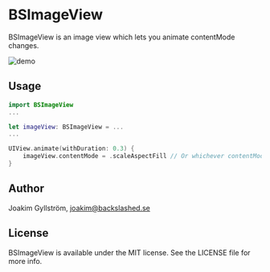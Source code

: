 #  BSImageView
BSImageView is an image view which lets you animate contentMode changes.

![demo](https://github.com/mikaoj/demo/blob/master/ezgif-2-12b4be73cd.gif "Demo")

## Usage

```swift
import BSImageView
...

let imageView: BSImageView = ...
...

UIView.animate(withDuration: 0.3) {
    imageView.contentMode = .scaleAspectFill // Or whichever contentMode you want to animate to.
}
```

## Author

Joakim Gyllström, joakim@backslashed.se

## License

BSImageView is available under the MIT license. See the LICENSE file for more info.
